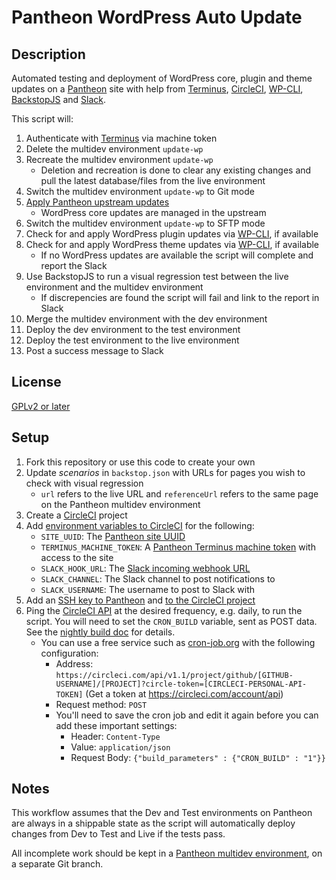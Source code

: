 # Pantheon WordPress Auto Update #

## Description ##
Automated testing and deployment of WordPress core, plugin and theme updates on a [Pantheon](https://pantheon.io) site with help from [Terminus](https://github.com/pantheon-systems/terminus), [CircleCI](https://circleci.com), [WP-CLI](http://wp-cli.org/), [BackstopJS](https://garris.github.io/BackstopJS/) and [Slack](https://slack.com/).

This script will:

1. Authenticate with [Terminus](https://github.com/pantheon-systems/terminus) via machine token
2. Delete the multidev environment `update-wp`
3. Recreate the multidev environment `update-wp`
	* Deletion and recreation is done to clear any existing changes and pull the latest database/files from the live environment
4. Switch the multidev environment `update-wp` to Git mode
5. [Apply Pantheon upstream updates](https://pantheon.io/docs/upstream-updates/)
	* WordPress core updates are managed in the upstream
6. Switch the multidev environment `update-wp` to SFTP mode
7. Check for and apply WordPress plugin updates via [WP-CLI](http://wp-cli.org/), if available
8. Check for and apply WordPress theme updates via [WP-CLI](http://wp-cli.org/), if available
	* If no WordPress updates are available the script will complete and report the Slack
9. Use BackstopJS to run a visual regression test between the live environment and the multidev environment
	* If discrepencies are found the script will fail and link to the report in Slack
10. Merge the multidev environment with the dev environment
11. Deploy the dev environment to the test environment
12. Deploy the test environment to the live environment
13. Post a success message to Slack

## License ##
[GPLv2 or later](http://www.gnu.org/licenses/gpl-2.0.html)

## Setup ##
1. Fork this repository or use this code to create your own
2. Update _scenarios_ in `backstop.json` with URLs for pages you wish to check with visual regression
	* `url` refers to the live URL and `referenceUrl` refers to the same page on the Pantheon multidev environment
3. Create a [CircleCI](https://circleci.com) project
4. Add [environment variables to CircleCI](https://circleci.com/docs/environment-variables/) for the following:
	* `SITE_UUID`: The [Pantheon site UUID](https://pantheon.io/docs/sites/#site-uuid)
	* `TERMINUS_MACHINE_TOKEN`: A [Pantheon Terminus machine token](https://pantheon.io/docs/machine-tokens/) with access to the site
	* `SLACK_HOOK_URL`: The [Slack incoming webhook URL](https://api.slack.com/incoming-webhooks)
	* `SLACK_CHANNEL`: The Slack channel to post notifications to
	* `SLACK_USERNAME`: The username to post to Slack with
5. Add an [SSH key to Pantheon](https://pantheon.io/docs/ssh-keys/) and [to the CircleCI project](https://circleci.com/docs/permissions-and-access-during-deployment/)
6. Ping the [CircleCI API](https://circleci.com/docs/api/) at the desired frequency, e.g. daily, to run the script. You will need to set the `CRON_BUILD` variable, sent as POST data. See the [nightly build doc](https://circleci.com/docs/1.0/nightly-builds/) for details.
	* You can use a free service such as [cron-job.org](https://cron-job.org/en/) with the following configuration:
		* Address: `https://circleci.com/api/v1.1/project/github/[GITHUB-USERNAME]/[PROJECT]?circle-token=[CIRCLECI-PERSONAL-API-TOKEN]` (Get a token at https://circleci.com/account/api)
		* Request method: `POST`
		* You'll need to save the cron job and edit it again before you can add these important settings:
			* Header: `Content-Type`
			* Value: `application/json`
			* Request Body: `{"build_parameters" : {"CRON_BUILD" : "1"}}`

## Notes ##
This workflow assumes that the Dev and Test environments on Pantheon are always in a shippable state as the script will automatically deploy changes from Dev to Test and Live if the tests pass.

All incomplete work should be kept in a [Pantheon multidev environment](https://pantheon.io/docs/multidev/), on a separate Git branch.
